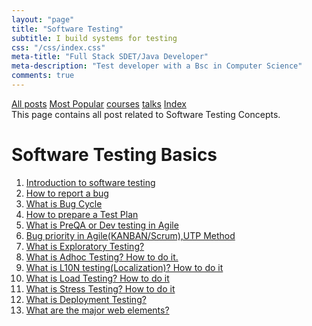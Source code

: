 ```yaml
---
layout: "page"
title: "Software Testing"
subtitle: I build systems for testing
css: "/css/index.css"
meta-title: "Full Stack SDET/Java Developer"
meta-description: "Test developer with a Bsc in Computer Science"
comments: true
---
```

<div class="list-filters">
    <a href="/" class="list-filter filter-selected">All posts</a>
    <a href="/popular" class="list-filter">Most Popular</a>
    <a href="/courses" class="list-filter">courses</a>
	<a href="/talks" class="list-filter">talks</a>
    <a href="/tags" class="list-filter">Index</a>
</div>
This page contains all post related to Software Testing Concepts.

# Software Testing Basics
1. [Introduction to software testing](https://sarkershantonu.github.io/2009/05/26/introduction-software-testing/)
2. [How to report a bug](https://sarkershantonu.github.io/2012/09/03/bug-report/)
3. [What is Bug Cycle](https://sarkershantonu.github.io/2012/12/07/bug-cycle/)
4. [How to prepare a Test Plan](https://sarkershantonu.github.io/2012/12/05/prepare-test-plan/)
5. [What is PreQA or Dev testing in Agile](https://sarkershantonu.github.io/2012/09/03/pre-qa/)
6. [Bug priority in Agile(KANBAN/Scrum),UTP Method](https://sarkershantonu.github.io/2012/08/29/bug-priority-utp-method/)
7. [What is Exploratory Testing?](https://sarkershantonu.github.io/2012/12/06/exploratory-testing/)
8. [What is Adhoc Testing? How to do it.](https://sarkershantonu.github.io/2012/12/20/adhoc-testing/)
9. [What is L10N testing(Localization)? How to do it](https://sarkershantonu.github.io/2013/01/04/l10n-testing/)
10. [What is Load Testing? How to do it](https://sarkershantonu.github.io/2012/12/31/load-testing/)
11. [What is Stress Testing? How to do it](https://sarkershantonu.github.io/2013/01/12/stress-testing/)
12. [What is Deployment Testing?](https://sarkershantonu.github.io/2012/12/17/deployment-testing/)
13. [What are the major web elements?](https://sarkershantonu.github.io/2012/11/popular-web-site-elements.html)